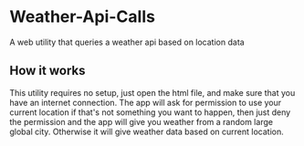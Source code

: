 # Weather-Api-Calls
A web utility that queries a weather api based on location data

## How it works
This utility requires no setup, just open the html file, and make sure that you have 
an internet connection. The app will ask for permission to use your current location
if that's not something you want to happen, then just deny the permission and the app will
give you weather from a random large global city. Otherwise it will give weather data based on
current location. 

